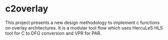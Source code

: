 c2overlay
=========

This project presents a new design methodology to implement c functions on overlay architectures. It is a modular tool flow which uses HercuLeS HLS tool for C to DFG conversion and VPR for PAR.
